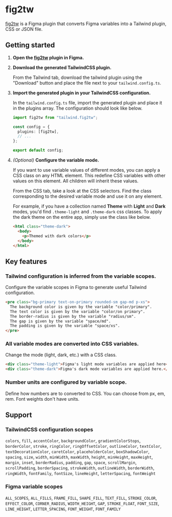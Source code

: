 # fig2tw

[fig2tw](https://www.figma.com/community/plugin/1376255637027661681/fig2tw) is
a Figma plugin that converts Figma variables into a Tailwind plugin, CSS or
JSON file.

## Getting started

1. **Open the [fig2tw](https://www.figma.com/community/plugin/1376255637027661681/fig2tw)
   plugin in Figma.**

2. **Download the generated TailwindCSS plugin.**

   From the Tailwind tab, download the tailwind plugin using the "Download"
   button and place the file next to your `tailwind.config.ts`.

3. **Import the generated plugin in your TailwindCSS configuration.**

   In the `tailwind.config.ts` file, import the generated plugin and place it
   in the plugins array. The configuration should look like below.

   ```typescript
   import fig2tw from "tailwind.fig2tw";

   const config = {
     plugins: [fig2tw],
     // ...
   };

   export default config;
   ```

4. _(Optional)_ **Configure the variable mode.**

   If you want to use variable values of different modes, you can apply a CSS
   class on any HTML element. This redefine CSS variables with other values on
   this element. All children will inherit these values.

   From the CSS tab, take a look at the CSS selectors. Find the class
   corresponding to the desired variable mode and use it on any element.

   For example, if you have a collection named **Theme** with **Light** and
   **Dark** modes, you'd find `.theme-light` and `.theme-dark` css classes. To
   apply the dark theme on the entire app, simply use the class like below.

   ```html
   <html class="theme-dark">
     <body>
       <p>Themed with dark colors</p>
     </body>
   </html>
   ```

## Key features

### Tailwind configuration is inferred from the variable scopes.

Configure the variable scopes in Figma to generate useful Tailwind configuration.

```html
<pre class="bg-primary text-on-primary rounded-sm gap-md p-xs">
  The background color is given by the variable "color/primary".
  The text color is given by the variable "color/on primary".
  The border-radius is given by the variable "radius/sm".
  The gap is given by the variable "space/md".
  The padding is given by the variable "space/xs".
</pre>
```

### All variable modes are converted into CSS variables.

Change the mode (light, dark, etc.) with a CSS class.

```html
<div class="theme-light">Figma's light mode variables are applied here</div>
<div class="theme-dark">Figma's dark mode variables are applied here.</div>
```

### Number units are configured by variable scope.

Define how numbers are to converted to CSS. You can choose from px, em, rem.
Font weights don't have units.

## Support

### TailwindCSS configuration scopes

`colors`, `fill`, `accentColor`, `backgroundColor`, `gradientColorStops`,
`borderColor`, `stroke`, `ringColor`, `ringOffsetColor`, `outlineColor`,
`textColor`, `textDecorationColor`, `caretColor`, `placeholderColor`,
`boxShadowColor`, `spacing`, `size`, `width`, `minWidth`, `maxWidth`, `height`,
`minHeight`, `maxHeight`, `margin`, `inset`, `borderRadius`, `padding`, `gap`,
`space`, `scrollMargin`, `scrollPadding`, `borderSpacing`, `strokeWidth`,
`outlineWidth`, `borderWidth`, `ringWidth`, `fontFamily`, `fontSize`,
`lineHeight`, `letterSpacing`, `fontWeight`

### Figma variable scopes

`ALL_SCOPES`, `ALL_FILLS`, `FRAME_FILL`, `SHAPE_FILL`, `TEXT_FILL`,
`STROKE_COLOR`, `EFFECT_COLOR`, `CORNER_RADIUS`, `WIDTH_HEIGHT`, `GAP`,
`STROKE_FLOAT`, `FONT_SIZE`, `LINE_HEIGHT`, `LETTER_SPACING`, `FONT_WEIGHT`,
`FONT_FAMILY`
